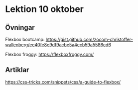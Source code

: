 # Lektion 10 oktober

## Övningar

Flexbox bootcamp: https://gist.github.com/zocom-christoffer-wallenberg/ee40fe8e9df9acbe5a4ecb59a5586cd6

Flexbox froggy: https://flexboxfroggy.com/

## Artiklar

https://css-tricks.com/snippets/css/a-guide-to-flexbox/